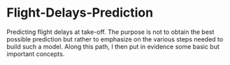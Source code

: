 # Flight-Delays-Prediction
Predicting flight delays at take-off. The purpose is not to obtain the best possible prediction but rather to emphasize on the various steps needed to build such a model. Along this path, I then put in evidence some basic but important concepts.
